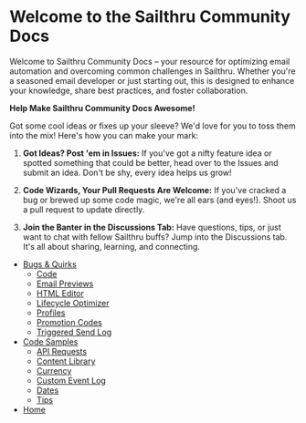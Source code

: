 # Welcome to the Sailthru Community Docs

Welcome to Sailthru Community Docs – your resource for optimizing email automation and overcoming common challenges in Sailthru. Whether you're a seasoned email developer or just starting out, this is designed to enhance your knowledge, share best practices, and foster collaboration.

**Help Make Sailthru Community  Docs Awesome!**

Got some cool ideas or fixes up your sleeve? We'd love for you to toss them into the mix! Here's how you can make your mark:

1.  **Got Ideas? Post 'em in Issues:** If you've got a nifty feature idea or spotted something that could be better, head over to the Issues and submit an idea. Don't be shy, every idea helps us grow!
    
2.  **Code Wizards, Your Pull Requests Are Welcome:** If you've cracked a bug or brewed up some code magic, we're all ears (and eyes!). Shoot us a pull request to update directly. 
    
3.  **Join the Banter in the Discussions Tab:** Have questions, tips, or just want to chat with fellow Sailthru buffs? Jump into the Discussions tab. It's all about sharing, learning, and connecting.




- [Bugs & Quirks](./Bugs%20&%20Quirks/)
  - [Code](./Bugs%20&%20Quirks/Code/)
  - [Email Previews](./Bugs%20&%20Quirks/Email%20Previews/)
  - [HTML Editor](./Bugs%20&%20Quirks/HTML%20Editor/)
  - [Lifecycle Optimizer](./Bugs%20&%20Quirks/Lifecycle%20Optimizer/)
  - [Profiles](./Bugs%20&%20Quirks/Profiles/)
  - [Promotion Codes](./Bugs%20&%20Quirks/Promotion%20Codes/)
  - [Triggered Send Log](./Bugs%20&%20Quirks/Triggered%20Send%20Log/)
- [Code Samples](./Code%20Samples/)
  - [API Requests](./Code%20Samples/API%20Requests/)
  - [Content Library](./Code%20Samples/Content%20Library/)
  - [Currency](./Code%20Samples/Currency/)
  - [Custom Event Log](./Code%20Samples/Custom%20Event%20Log/)
  - [Dates](./Code%20Samples/Dates/)
  - [Tips](./Code%20Samples/Tips/)
- [Home](./Home.md)

